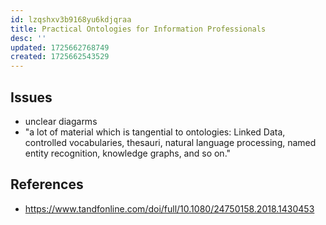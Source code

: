 ```yaml
---
id: lzqshxv3b9168yu6kdjqraa
title: Practical Ontologies for Information Professionals
desc: ''
updated: 1725662768749
created: 1725662543529
---
```



## Issues

- unclear diagarms
- "a lot of material which is tangential to ontologies: Linked Data, controlled vocabularies, thesauri, natural language processing, named entity recognition, knowledge graphs, and so on."

## References

- https://www.tandfonline.com/doi/full/10.1080/24750158.2018.1430453
